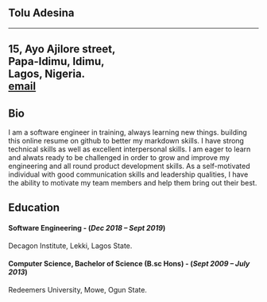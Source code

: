 ## Tolu Adesina  

-----------------------
15, Ayo Ajilore street,  
Papa-Idimu, Idimu,  
Lagos, Nigeria.  
[email](tadesina90@gmail.com)  
------------------------

Bio
---
I am a software engineer in training, always learning new things. building this online resume on github to better my markdown skills. I have strong technical skills as well as excellent interpersonal skills. I am eager to learn and alwats ready to be challenged in order to grow and improve my engineering and all round product development skills. As a self-motivated individual with good communication skills and leadership qualities, I have the ability to motivate my team members and help them bring out their best.  


Education
---------
#### Software Engineering - (_Dec 2018 – Sept 2019_)
Decagon Institute, Lekki, Lagos State.

#### Computer Science, Bachelor of Science (B.sc Hons) - (_Sept 2009 – July 2013_)
Redeemers University, Mowe, Ogun State.


